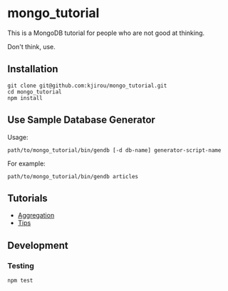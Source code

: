 mongo_tutorial
==============

This is a MongoDB tutorial for people who are not good at thinking.

Don't think, use.


## Installation

```
git clone git@github.com:kjirou/mongo_tutorial.git
cd mongo_tutorial
npm install
```


## Use Sample Database Generator

Usage:

```
path/to/mongo_tutorial/bin/gendb [-d db-name] generator-script-name
```

For example:

```
path/to/mongo_tutorial/bin/gendb articles
```


## Tutorials

- [Aggregation](tutorials/aggregation.md)
- [Tips](tutorials/tips.md)


## Development

### Testing

```
npm test
```
